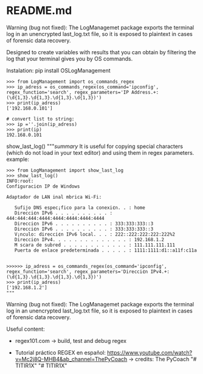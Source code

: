 # README.md

Warning (bug not fixed): The LogManagemet package exports the terminal log in an unencrypted last_log.txt file, so it is exposed to plaintext in cases of forensic data recovery.

Designed to create variables with results that you can obtain by filtering the log that your terminal gives you by OS commands.  

Instalation:
pip install OSLogManagement

    >>> from LogManagement import os_commands_regex
    >>> ip_adress = os_commands_regex(os_command='ipconfig', regex_function='search', regex_parameters='IP Address.+: (\d{1,3}.\d{1,3}.\d{1,3}.\d{1,3})')
    >>> print(ip_adress)
    ['192.168.0.101']

    # convert list to string:
    >>> ip =''.join(ip_adress)
    >>> print(ip)
    192.168.0.101


show_last_log()
    """_summary_
    It is useful for copying special characters (which do not load in your text editor) and using them in regex parameters.
    example:
    
    >>> from LogManagement import show_last_log
    >>> show_last_log()
    INFO:root:
    Configuraci¢n IP de Windows

    Adaptador de LAN inal mbrica Wi-Fi:

       Sufijo DNS espec¡fico para la conexi¢n. . : home
       Direcci¢n IPv6 . . . . . . . . . . : 444:444:444:4444:4444:4444:4444:4444
       Direcci¢n IPv6 . . . . . . . . . . : 333:333:333::3
       Direcci¢n IPv6 . . . . . . . . . . : 333:333:333::3
       V¡nculo: direcci¢n IPv6 local. . . : 222::222:222:222:222%2
       Direcci¢n IPv4. . . . . . . . . . . . . . : 192.168.1.2
       M scara de subred . . . . . . . . . . . . : 111.111.111.111
       Puerta de enlace predeterminada . . . . . : 1111:1111:d1::a11f:c11a
                                           

    >>>>>> ip_adress = os_commands_regex(os_command='ipconfig', regex_function='search', regex_parameters='Direcci¢n IPv4.+: (\d{1,3}.\d{1,3}.\d{1,3}.\d{1,3})')
    >>> print(ip_adress)
    ['192.168.1.2']
    """
    
Warning (bug not fixed):
The LogManagemet package exports the terminal log in an unencrypted last_log.txt file, so it is exposed to plaintext in cases of forensic data recovery.


Useful content:

- regex101.com -> build, test and debug regex

- Tutorial práctico REGEX en español: https://www.youtube.com/watch?v=Mc2j8Q-MHB4&ab_channel=ThePyCoach -> credits: The PyCoach
"# TITIR1X" 
"# TITIR1X" 
